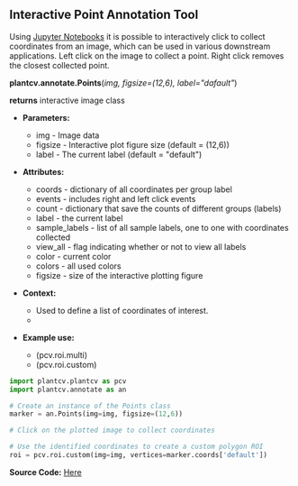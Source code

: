 ## Interactive Point Annotation Tool

Using [Jupyter Notebooks](https://plantcv.readthedocs.io/en/stable/jupyter/) it is possible to interactively click to collect coordinates from an image, which can be used in various downstream applications. Left click on the image to collect a point. Right click removes the
closest collected point.

**plantcv.annotate.Points**(*img, figsize=(12,6), label="dafault"*)

**returns** interactive image class

- **Parameters:**
    - img - Image data
    - figsize - Interactive plot figure size (default = (12,6))
    - label - The current label (default = "default")

- **Attributes:**
    - coords - dictionary of all coordinates per group label
    - events - includes right and left click events
    - count - dictionary that save the counts of different groups (labels)
    - label - the current label
    - sample_labels - list of all sample labels, one to one with coordinates collected 
    - view_all - flag indicating whether or not to view all labels 
    - color - current color 
    - colors - all used colors 
    - figsize - size of the interactive plotting figure 

- **Context:**
    - Used to define a list of coordinates of interest.
    - 
- **Example use:**
    - (pcv.roi.multi)
    - (pcv.roi.custom)


```python
import plantcv.plantcv as pcv 
import plantcv.annotate as an

# Create an instance of the Points class
marker = an.Points(img=img, figsize=(12,6))

# Click on the plotted image to collect coordinates

# Use the identified coordinates to create a custom polygon ROI
roi = pcv.roi.custom(img=img, vertices=marker.coords['default'])

```


**Source Code:** [Here](https://github.com/danforthcenter/plantcv-annotate/blob/main/plantcv/annoate/classes.py)
